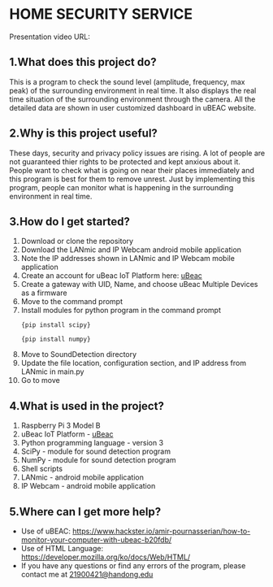 HOME SECURITY SERVICE
======================
Presentation video URL:

1.What does this project do?
-------------------------------
This is a program to check the sound level (amplitude, frequency, max peak) of the surrounding environment in real time.
It also displays the real time situation of the surrounding environment through the camera.
All the detailed data are shown in user customized dashboard in uBEAC website.

2.Why is this project useful?
---------------------------------
These days, security and privacy policy issues are rising. A lot of people are not guaranteed thier rights to be protected and kept anxious about it. People want to check what is going on near their places immediately and this program is best for them to remove unrest. Just by implementing this program, people can monitor what is happening in the surrounding environment in real time.

3.How do I get started?
-----------------------------
1. Download or clone the repository
2. Download the LANmic and IP Webcam android mobile application
3. Note the IP addresses shown in LANmic and IP Webcam mobile application
4. Create an account for uBeac IoT Platform here: [uBeac](https://app.ubeac.io/ "uBeac link")
5. Create a gateway with UID, Name, and choose uBeac Multiple Devices as a firmware
6. Move to the command prompt
7. Install modules for python program in the command prompt
   <pre><code>{pip install scipy}</code></pre>
   <pre><code>{pip install numpy}</code></pre>
8. Move to SoundDetection directory
9. Update the file location, configuration section, and IP address from LANmic in main.py
10. Go to move 

4.What is used in the project?
----------------------------------
1. Raspberry Pi 3 Model B
2. uBeac IoT Platform - [uBeac](https://app.ubeac.io/ "uBeac link")
3. Python programming language - version 3
4. SciPy - module for sound detection program
5. NumPy - module for sound detection program
6. Shell scripts
7. LANmic - android mobile application
8. IP Webcam - android mobile application

5.Where can I get more help?
----------------------------------
* Use of uBEAC: <https://www.hackster.io/amir-pournasserian/how-to-monitor-your-computer-with-ubeac-b20fdb/>
* Use of HTML Language: <https://developer.mozilla.org/ko/docs/Web/HTML/>
* If you have any questions or find any errors of the program, please contact me at <21900421@handong.edu>

